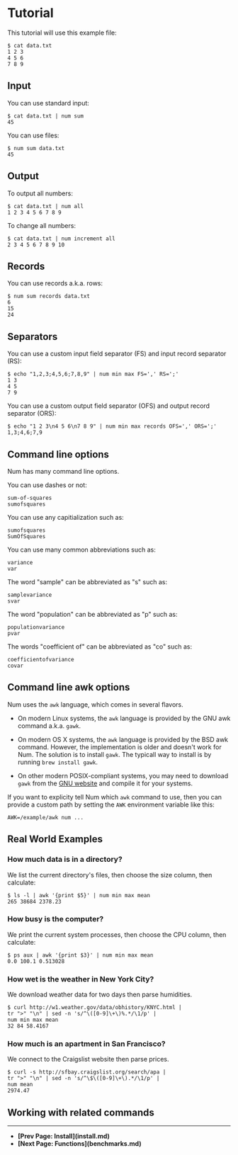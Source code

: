 # Tutorial

This tutorial will use this example file:

    $ cat data.txt
    1 2 3
    4 5 6
    7 8 9

## Input

You can use standard input:

    $ cat data.txt | num sum
    45

You can use files:

    $ num sum data.txt
    45


## Output

To output all numbers:

    $ cat data.txt | num all
    1 2 3 4 5 6 7 8 9

To change all numbers:

    $ cat data.txt | num increment all
    2 3 4 5 6 7 8 9 10


## Records

You can use records a.k.a. rows:

    $ num sum records data.txt
    6
    15
    24


## Separators

You can use a custom input field separator (FS) and input record separator (RS):

    $ echo "1,2,3;4,5,6;7,8,9" | num min max FS=',' RS=';'
    1 3
    4 5
    7 9

You can use a custom output field separator (OFS) and output record separator (ORS):

    $ echo "1 2 3\n4 5 6\n7 8 9" | num min max records OFS=',' ORS=';'
    1,3;4,6;7,9


## Command line options

Num has many command line options.

You can use dashes or not:

    sum-of-squares
    sumofsquares

You can use any capitialization such as:

    sumofsquares
    SumOfSquares

You can use many common abbreviations such as:

    variance
    var

The word "sample" can be abbreviated as "s" such as:

    samplevariance
    svar

The word "population" can be abbreviated as "p" such as:

    populationvariance
    pvar

The words "coefficient of" can be abbreviated as "co" such as:

    coefficientofvariance
    covar


## Command line awk options

Num uses the `awk` language, which comes in several flavors.

  * On modern Linux systems, the `awk` language is provided by the GNU awk command a.k.a. `gawk`.

  * On modern OS X systems, the `awk` language is provided by the BSD awk command. However, the implementation is older and doesn't work for Num. The solution is to install `gawk`. The typicall way to install is by running `brew install gawk`.

  * On other modern POSIX-compliant systems, you may need to download `gawk` from the [GNU website](http://gnu.org) and compile it for your systems.

If you want to explicity tell Num which `awk` command to use, then you can provide a custom path by setting the `AWK` environment variable like this:

    AWK=/example/awk num ...



## Real World Examples


### How much data is in a directory?

We list the current directory's files,
then choose the size column, then calculate:

    $ ls -l | awk '{print $5}' | num min max mean
    265 38684 2378.23


### How busy is the computer?

We print the current system processes,
then choose the CPU column, then calculate:

    $ ps aux | awk '{print $3}' | num min max mean
    0.0 100.1 0.513028


### How wet is the weather in New York City?

We download weather data for two days then parse humidities.

    $ curl http://w1.weather.gov/data/obhistory/KNYC.html |
    tr ">" "\n" | sed -n 's/^\([0-9]\+\)%.*/\1/p' |
    num min max mean
    32 84 58.4167


### How much is an apartment in San Francisco?

We connect to the Craigslist website then parse prices.

    $ curl -s http://sfbay.craigslist.org/search/apa |
    tr ">" "\n" | sed -n 's/^\$\([0-9]\+\).*/\1/p' |
    num mean
    2974.47


## Working with related commands



<p><hr>
<nav>
<ul>
<li><b>[Prev Page: Install](install.md)</b></li>
<li><b>[Next Page: Functions](benchmarks.md)</b></li>
</ul>
</nav>
